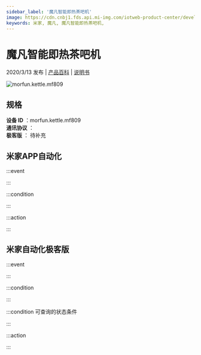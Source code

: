 ```yaml
---
sidebar_label: '魔凡智能即热茶吧机'
image: https://cdn.cnbj1.fds.api.mi-img.com/iotweb-product-center/developer_1574045530301DH4vM2Lo.png?GalaxyAccessKeyId=AKVGLQWBOVIRQ3XLEW&Expires=9223372036854775807&Signature=FjkbuyjxN7OdS0wi42SaiZamv/U=
keywords: 米家, 魔凡, 魔凡智能即热茶吧机, 
---
```

# 魔凡智能即热茶吧机

2020/3/13 发布 | [产品百科](https://home.mi.com/webapp/content/baike/product/index.html?model=morfun.kettle.mf809/) | [说明书](https://home.mi.com/views/introduction.html?model=morfun.kettle.mf809&region=cn)

![morfun.kettle.mf809](https://cdn.cnbj1.fds.api.mi-img.com/iotweb-product-center/developer_1574045530301DH4vM2Lo.png?GalaxyAccessKeyId=AKVGLQWBOVIRQ3XLEW&Expires=9223372036854775807&Signature=FjkbuyjxN7OdS0wi42SaiZamv/U=)

## 规格  
> 
**设备 ID** ：morfun.kettle.mf809  
**通讯协议** ：  
**极客版**  ： 待补充 


## 米家APP自动化  

:::event  

:::

:::condition  

:::

:::action   

:::

## 米家自动化极客版  

:::event  

:::

:::condition  

:::

:::condition 可查询的状态条件  

:::

:::action  

:::

        
